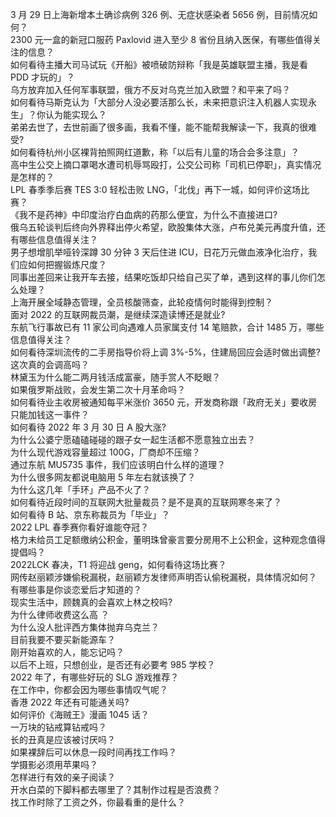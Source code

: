 3 月 29 日上海新增本土确诊病例 326 例、无症状感染者 5656 例，目前情况如何？  
2300 元一盒的新冠口服药 Paxlovid 进入至少 8 省份且纳入医保，有哪些值得关注的信息？  
如何看待主播大司马试玩《开船》被喷破防辩称「我是英雄联盟主播，我是看 PDD 才玩的」？  
乌方放弃加入任何军事联盟，俄方不反对乌克兰加入欧盟？和平来了吗？  
如何看待马斯克认为「大部分人没必要活那么长，未来把意识注入机器人实现永生」？你认为能实现么？  
弟弟去世了，去世前画了很多画，我看不懂，能不能帮我解读一下，我真的很难受?  
如何看待杭州小区裸背拍照网红道歉，称「以后有儿童的场合会多注意」？  
高中生公交上摘口罩喝水遭司机辱骂殴打，公交公司称「司机已停职」，真实情况是怎样的？  
LPL 春季季后赛 TES 3:0 轻松击败 LNG，「北伐」再下一城，如何评价这场比赛？  
《我不是药神》中印度治疗白血病的药那么便宜，为什么不直接进口?  
俄乌五轮谈判后终向外界释出停火希望，欧股集体大涨，卢布兑美元再度升值，还有哪些信息值得关注？  
男子想增肌举哑铃深蹲 30 分钟 3 天后住进 ICU，日花万元做血液净化治疗，我们应如何把握锻炼尺度？  
同事出差回来让我开车去接，结果吃饭却只给自己买了单，遇到这样的事儿你们怎么处理？  
上海开展全域静态管理，全员核酸筛查，此轮疫情何时能得到控制？  
面对 2022 的互联网裁员潮，是继续深造读博还是就业?  
东航飞行事故已有 11 家公司向遇难人员家属支付 14 笔赔款，合计 1485 万，哪些信息值得关注？  
如何看待深圳流传的二手房指导价将上调 3%-5%，住建局回应会适时做出调整? 这次真的会调高吗？  
林黛玉为什么能二两月钱活成富豪，随手赏人不眨眼？  
如果俄罗斯战败，会发生第二次十月革命吗？  
如何看待业主收房被通知每平米涨价 3650 元，开发商称跟「政府无关」要收房只能加钱这一事件？  
如何看待 2022 年 3 月 30 日 A 股大涨?  
为什么公婆宁愿磕磕碰碰的跟子女一起生活都不愿意独立出去？  
为什么现代游戏容量超过 100G，厂商却不压缩？  
通过东航 MU5735 事件，我们应该明白什么样的道理？  
为什么很多网友都说电脑用 5 年左右就该换了？  
为什么这几年「手环」产品不火了？  
如何看待近段时间的互联网大批量裁员？是不是真的互联网寒冬来了？  
如何看待 B 站、京东称裁员为「毕业」？  
2022 LPL 春季赛你看好谁能夺冠？  
格力未给员工足额缴纳公积金，董明珠曾豪言要分房用不上公积金，这种观念值得提倡吗？  
2022LCK 春决，T1 将迎战 geng，如何看待这场比赛？  
网传赵丽颖涉嫌偷税漏税，赵丽颖方发律师声明否认偷税漏税，具体情况如何？  
有哪些事是你谈恋爱后才知道的？  
现实生活中，顾魏真的会喜欢上林之校吗?  
为什么律师收费这么高 ？  
为什么没人批评西方集体抛弃乌克兰？  
目前我要不要买新能源车？  
刚开始喜欢的人，能忘记吗？  
以后不上班，只想创业，是否还有必要考 985 学校？  
2022 年了，有哪些好玩的 SLG 游戏推荐？  
在工作中，你都会因为哪些事情叹气呢？  
香港 2022 年还有可能通关吗?  
如何评价《海贼王》漫画 1045 话？  
一万块的钻戒算钻戒吗？  
长的丑真是应该被讨厌吗？  
如果裸辞后可以休息一段时间再找工作吗？  
学摄影必须用苹果吗？  
怎样进行有效的亲子阅读？  
开水白菜的下脚料都去哪里了？其制作过程是否浪费？  
找工作时除了工资之外，你最看重的是什么？  
